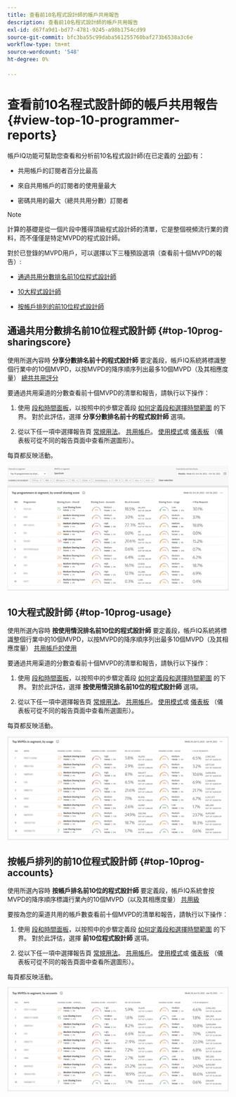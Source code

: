```yaml
---
title: 查看前10名程式設計師的帳戶共用報告
description: 查看前10名程式設計師的帳戶共用報告
exl-id: d67fa9d1-bd77-4781-9245-a98b1754cd99
source-git-commit: bfc3ba55c99daba561255760baf273b6538a3c6e
workflow-type: tm+mt
source-wordcount: '548'
ht-degree: 0%

---
```


# 查看前10名程式設計師的帳戶共用報告 {#view-top-10-programmer-reports}

帳戶IQ功能可幫助您查看和分析前10名程式設計師(在已定義的 [分部](/help/AccountIQ/product-concepts.md#segmet-def))有：

* 共用帳戶的訂閱者百分比最高

* 來自共用帳戶的訂閱者的使用量最大

* 密碼共用的最大（總共共用分數）訂閱者

>[!NOTE]
>
>計算的基礎是從一個片段中獲得頂級程式設計師的清單，它是整個視頻流行業的資料，而不僅僅是特定MVPD的程式設計師。

<!--
>[!NOTE]
>
>Only the MVPDs that have a minimum of 50,000 active subscriber accounts are considered to obtain these reports.
-->

對於已登錄的MVPD用戶，可以選擇以下三種預設選項（查看前十個MVPD的報告）:

* [通過共用分數排名前10位程式設計師](#top-10prog-sharingscore)

* [10大程式設計師](#top-10prog-usage)

* [按帳戶排列的前10位程式設計師](#top-10prog-accounts)

## 通過共用分數排名前10位程式設計師 {#top-10prog-sharingscore}

使用所選內容時 **分享分數排名前十的程式設計師** 要定義段，帳戶IQ系統將標識整個行業中的10個MVPD，以按MVPD的降序順序列出最多10個MVPD（及其相應度量） [總共共用評分](/help/AccountIQ/product-concepts.md#overall-sharing-score)

要通過共用渠道的分數查看前十個MVPD的清單和報告，請執行以下操作：

1. 使用 [段和時間面板](/help/AccountIQ/segments-timeframe.md)，以按照中的步驟定義段 [如何定義段和選擇時間範圍](/help/AccountIQ/howto-select-segment-timeframe.md) 的下界。 對於此評估，選擇 **分享分數排名前十的程式設計師** 選項。

1. 從以下任一項中選擇報告頁 [常規用法](/help/AccountIQ/general-usage-reports.md)。 [共用帳戶](/help/AccountIQ/shared-acc-reports.md)。 [使用模式](/help/AccountIQ/usage-patterns.md)或 [儀表板](/help/AccountIQ/dashboard.md) （儀表板可從不同的報告頁面中查看所選圖形）。

每頁都反映活動。

![](assets/top-ten-prog-overallscore.png)

## 10大程式設計師 {#top-10prog-usage}

使用所選內容時 **按使用情況排名前10位的程式設計師** 要定義段，帳戶IQ系統將標識整個行業中的10個MVPD，以按MVPD的降序順序列出最多10個MVPD（及其相應度量） [共用帳戶的使用](/help/AccountIQ/product-concepts.md)

要通過共用渠道的分數查看前十個MVPD的清單和報告，請執行以下操作：

1. 使用 [段和時間面板](/help/AccountIQ/segments-timeframe.md)，以按照中的步驟定義段 [如何定義段和選擇時間範圍](/help/AccountIQ/howto-select-segment-timeframe.md) 的下界。 對於此評估，選擇 **按使用情況排名前10位的程式設計師** 選項。

1. 從以下任一項中選擇報告頁 [常規用法](/help/AccountIQ/general-usage-reports.md)。 [共用帳戶](/help/AccountIQ/shared-acc-reports.md)。 [使用模式](/help/AccountIQ/usage-patterns.md)或 [儀表板](/help/AccountIQ/dashboard.md) （儀表板可從不同的報告頁面中查看所選圖形）。

每頁都反映活動。

![](assets/top-ten-mvpds-usage.png)

## 按帳戶排列的前10位程式設計師 {#top-10prog-accounts}

使用所選內容時 **按帳戶排名前10位的程式設計師** 要定義段，帳戶IQ系統會按MVPD的降序順序標識行業內的10個MVPD（以及其相應度量） [共用級](/help/AccountIQ/product-concepts.md)

要按為您的渠道共用的帳戶數查看前十個MVPD的清單和報告，請執行以下操作：

1. 使用 [段和時間面板](/help/AccountIQ/segments-timeframe.md)，以按照中的步驟定義段 [如何定義段和選擇時間範圍](/help/AccountIQ/howto-select-segment-timeframe.md) 的下界。 對於此評估，選擇 **前10位程式設計師** 選項。

1. 從以下任一項中選擇報告頁 [常規用法](/help/AccountIQ/general-usage-reports.md)。 [共用帳戶](/help/AccountIQ/shared-acc-reports.md)。 [使用模式](/help/AccountIQ/usage-patterns.md)或 [儀表板](/help/AccountIQ/dashboard.md) （儀表板可從不同的報告頁面中查看所選圖形）。

每頁都反映活動。

![](assets/top-ten-mvpds-accounts.png)
